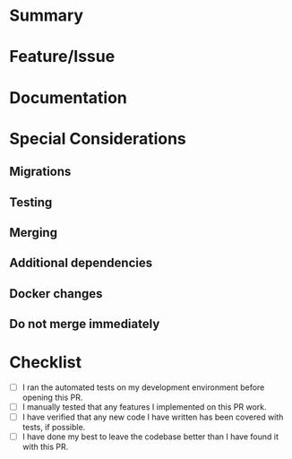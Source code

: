 # Summary
<!--- Describe what this PR will change -->

# Feature/Issue
<!--- Link to the feature/issue that this PR is related to. GitHub will automatically create a link that will close your issue when the PR is merged if you use the following syntax:

Resolves [issue-path]

- If the issue and PR are in the same repository, just use [#issue-number] for the [issue-path]
  - For example: Resolves #35

- If the issue is in a different repository, use [repository-owner-name/repository-name#issue-number] for the [issue-path]
  - For example: Resolves lee-blake/CME-Commitment-to-Change#35

If your PR only makes partial progress on the feature/issue, use something like:

Part of [issue-path]

This will still link the issue and will show the PR in the issue log as a mention. DO NOT use language like "partially resolves" because it will automatically close the issue.

DO NOT use an actual URL for the [issue-path]. If you do, GitHub will not correctly link the issue to your PR.

If there's not a corresponding feature/issue, either make one if that makes sense or note why this change is worth making.
-->

# Documentation
<!--- You can delete this section if the documentation does not need to change. If it does, either link your documentation changes here in a pull request like so:

Changed in [link to documentation PR]

Otherwise note the general changes that still need to be written. -->

# Special Considerations 
<!--- This section can be discarded in none of the below headings are applicable. -->

## Migrations
<!--- Will this trigger migrations? If so, note it here. If the migrations include one or more new fields that are required, provide a one-off default that will work for them. -->

## Testing
<!--- Is anything special (beyond pytest) needed to test these changes? If so, note it here. -->

## Merging
<!--- Will merging this PR require anything special action from the team when they update their projects? If so, note it here. -->

## Additional dependencies 
<!--- If there's a new Python module needed, be sure to update requirements.txt. You should also include it in this section so people know they need to update their environment. If it's something else, be sure to note it here with any required instructions. -->

## Docker changes
<!--- If team members need to rebuild their Docker containers, note it here. -->

## Do not merge immediately
<!--- If you do not want someone to merge these changes as soon as reviews are done and tests pass, note it here with a quick sentence explaining why. -->

# Checklist 
- [ ] I ran the automated tests on my development environment before opening this PR.
- [ ] I manually tested that any features I implemented on this PR work.
- [ ] I have verified that any new code I have written has been covered with tests, if possible.
- [ ] I have done my best to leave the codebase better than I have found it with this PR.
